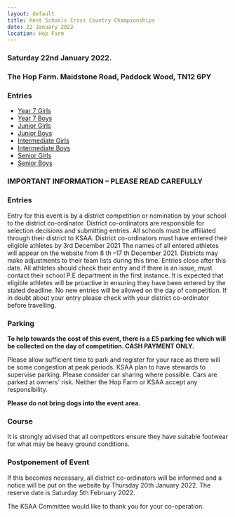 ```yaml
---
layout: default
title: Kent Schools Cross Country Championships
date: 22 January 2022
location: Hop Farm
---
```


### Saturday 22nd January 2022.

### The Hop Farm. Maidstone Road, Paddock Wood, TN12 6PY

<div class="panel panel-info">
    <div class="panel-heading">
        <h3 class="panel-title">Entries</h3>
    </div>
    <div class="panel-body">
        <ul>
            <li><a href="/files/events/21-22/2022-01-22-kent-schools-cross-country-champs/Year7Girls.pdf">Year 7 Girls</a></li>
            <li><a href="/files/events/21-22/2022-01-22-kent-schools-cross-country-champs/Year7Boys.pdf">Year 7 Boys</a></li>
            <li><a href="/files/events/21-22/2022-01-22-kent-schools-cross-country-champs/JuniorGirls.pdf">Junior Girls</a></li>
            <li><a href="/files/events/21-22/2022-01-22-kent-schools-cross-country-champs/JuniorBoys.pdf">Junior Boys</a></li>
            <li><a href="/files/events/21-22/2022-01-22-kent-schools-cross-country-champs/InterGirls.pdf">Intermediate Girls</a></li>
            <li><a href="/files/events/21-22/2022-01-22-kent-schools-cross-country-champs/InterBoys.pdf">Intermediate Boys</a></li>
            <li><a href="/files/events/21-22/2022-01-22-kent-schools-cross-country-champs/SenGirls.pdf">Senior Girls</a></li>
            <li><a href="/files/events/21-22/2022-01-22-kent-schools-cross-country-champs/SenBoys.pdf">Senior Boys</a></li>
        </ul>
    </div>
</div>

### IMPORTANT INFORMATION – PLEASE READ CAREFULLY

### Entries

Entry for this event is by a district competition or nomination by your school to the district
co-ordinator.
District co-ordinators are responsible for selection decisions and submitting entries.
All schools must be affiliated through their district to KSAA.
District co-ordinators must have entered their eligible athletes by 3rd December 2021
The names of all entered athletes will appear on the website from 8 th –17 th December 2021.
Districts may make adjustments to their team lists during this time. Entries close after this
date.
All athletes should check their entry and if there is an issue, must contact their school P.E
department in the first instance.
It is expected that eligible athletes will be proactive in ensuring they have been entered by the stated deadline.
No new entries will be allowed on the day of competition. If in doubt about your entry please
check with your district co-ordinator before travelling.

### Parking

**To help towards the cost of this event, there is a £5 parking fee which will
be collected on the day of competition. CASH PAYMENT ONLY.**

Please allow sufficient time to park and register for your race as there will be some
congestion at peak periods. KSAA plan to have stewards to supervise parking.
Please consider car sharing where possible.
Cars are parked at owners' risk. Neither the Hop Farm or KSAA accept any responsibility.

**Please do not bring dogs into the event area.**

### Course

It is strongly advised that all competitors ensure they have suitable footwear for what may be
heavy ground conditions.

### Postponement of Event

If this becomes necessary, all district co-ordinators will be informed and a notice will be put on the website by Thursday 20th January 2022. The reserve date is Saturday 5th February 2022.

The KSAA Committee would like to thank you for your co-operation.
